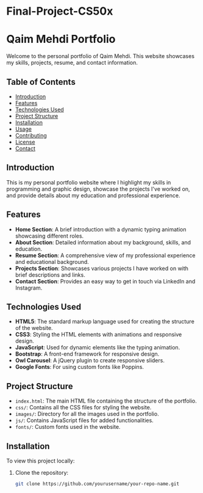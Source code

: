 # Final-Project-CS50x

# Qaim Mehdi Portfolio

Welcome to the personal portfolio of Qaim Mehdi. This website showcases my skills, projects, resume, and contact information.

## Table of Contents

- [Introduction](#introduction)
- [Features](#features)
- [Technologies Used](#technologies-used)
- [Project Structure](#project-structure)
- [Installation](#installation)
- [Usage](#usage)
- [Contributing](#contributing)
- [License](#license)
- [Contact](#contact)

## Introduction

This is my personal portfolio website where I highlight my skills in programming and graphic design, showcase the projects I've worked on, and provide details about my education and professional experience.

## Features

- **Home Section**: A brief introduction with a dynamic typing animation showcasing different roles.
- **About Section**: Detailed information about my background, skills, and education.
- **Resume Section**: A comprehensive view of my professional experience and educational background.
- **Projects Section**: Showcases various projects I have worked on with brief descriptions and links.
- **Contact Section**: Provides an easy way to get in touch via LinkedIn and Instagram.

## Technologies Used

- **HTML5**: The standard markup language used for creating the structure of the website.
- **CSS3**: Styling the HTML elements with animations and responsive design.
- **JavaScript**: Used for dynamic elements like the typing animation.
- **Bootstrap**: A front-end framework for responsive design.
- **Owl Carousel**: A jQuery plugin to create responsive sliders.
- **Google Fonts**: For using custom fonts like Poppins.

## Project Structure

- `index.html`: The main HTML file containing the structure of the portfolio.
- `css/`: Contains all the CSS files for styling the website.
- `images/`: Directory for all the images used in the portfolio.
- `js/`: Contains JavaScript files for added functionalities.
- `fonts/`: Custom fonts used in the website.

## Installation

To view this project locally:

1. Clone the repository:
   ```bash
   git clone https://github.com/yourusername/your-repo-name.git
